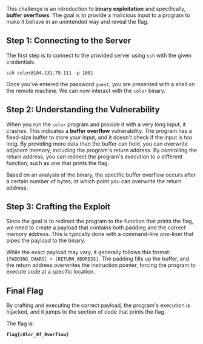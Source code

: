 This challenge is an introduction to **binary exploitation** and specifically, **buffer overflows**. The goal is to provide a malicious input to a program to make it behave in an unintended way and reveal the flag.

## Step 1: Connecting to the Server

The first step is to connect to the provided server using `ssh` with the given credentials.

```
ssh color@104.131.79.111 -p 1001
```

Once you've entered the password `guest`, you are presented with a shell on the remote machine. We can now interact with the `color` binary.

## Step 2: Understanding the Vulnerability

When you run the `color` program and provide it with a very long input, it crashes. This indicates a **buffer overflow** vulnerability. The program has a fixed-size buffer to store your input, and it doesn't check if the input is too long. By providing more data than the buffer can hold, you can overwrite adjacent memory, including the program's return address. By controlling the return address, you can redirect the program's execution to a different function, such as one that prints the flag.

Based on an analysis of the binary, the specific buffer overflow occurs after a certain number of bytes, at which point you can overwrite the return address.

## Step 3: Crafting the Exploit

Since the goal is to redirect the program to the function that prints the flag, we need to create a payload that contains both padding and the correct memory address. This is typically done with a command-line one-liner that pipes the payload to the binary.

While the exact payload may vary, it generally follows this format: `[PADDING_CHARS] + [RETURN_ADDRESS]`. The padding fills up the buffer, and the return address overwrites the instruction pointer, forcing the program to execute code at a specific location.

## Final Flag

By crafting and executing the correct payload, the program's execution is hijacked, and it jumps to the section of code that prints the flag.

The flag is:

**`flag{c0lor_0f_0verf1ow}`**